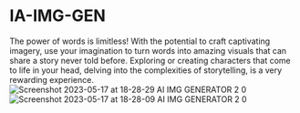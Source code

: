 # IA-IMG-GEN
The power of words is limitless! With the potential to craft captivating imagery, use your imagination to turn words into amazing visuals that can share a story never told before. Exploring or creating characters that come to life in your head, delving into the complexities of storytelling, is a very rewarding experience.
![Screenshot 2023-05-17 at 18-28-29 AI IMG GENERATOR 2 0](https://github.com/Abdellah-Belaid/IA-IMG-GEN/assets/133247204/19cbf975-c134-4cf3-a894-f543383949f9)
![Screenshot 2023-05-17 at 18-28-09 AI IMG GENERATOR 2 0](https://github.com/Abdellah-Belaid/IA-IMG-GEN/assets/133247204/05d1465d-aeec-4c45-97f9-e8f0b2dce294)

